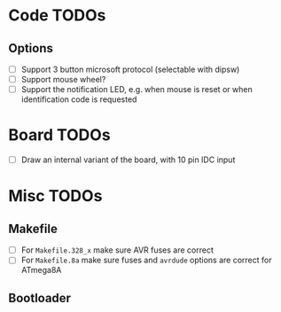 # Code TODOs
## Options
- [ ] Support 3 button microsoft protocol (selectable with dipsw)
- [ ] Support mouse wheel?
- [ ] Support the notification LED, e.g. when mouse is reset or when identification code is requested

# Board TODOs
- [ ] Draw an internal variant of the board, with 10 pin IDC input

# Misc TODOs
## Makefile
- [ ] For `Makefile.328_x` make sure AVR fuses are correct
- [ ] For `Makefile.8a` make sure fuses and `avrdude` options are correct for ATmega8A

## Bootloader

